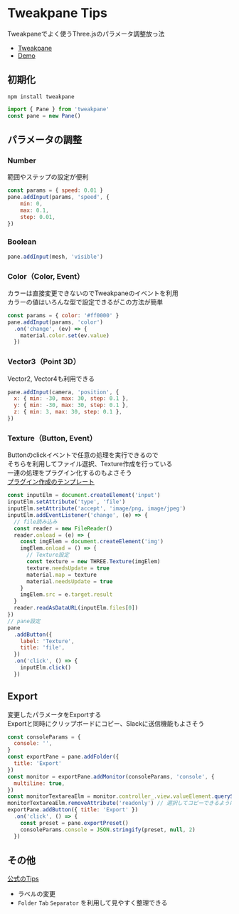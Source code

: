 # Tweakpane Tips
Tweakpaneでよく使うThree.jsのパラメータ調整放っ法

- [Tweakpane](https://cocopon.github.io/tweakpane/)
- [Demo](https://ohagip.github.io/study-threejs/tweakpane/)

## 初期化
```shell
npm install tweakpane
```
```js
import { Pane } from 'tweakpane'
const pane = new Pane()
```

## パラメータの調整

### Number
範囲やステップの設定が便利
```js
const params = { speed: 0.01 }
pane.addInput(params, 'speed', {
    min: 0,
    max: 0.1,
    step: 0.01,
})
```

### Boolean
```js
pane.addInput(mesh, 'visible')
```

### Color（Color, Event）
カラーは直接変更できないのでTweakpaneのイベントを利用  
カラーの値はいろんな型で設定できるがこの方法が簡単
```js
const params = { color: '#ff0000' }
pane.addInput(params, 'color')
  .on('change', (ev) => {
    material.color.set(ev.value)
  })
```

### Vector3（Point 3D）
Vector2, Vector4も利用できる
```js
pane.addInput(camera, 'position', {
  x: { min: -30, max: 30, step: 0.1 },
  y: { min: -30, max: 30, step: 0.1 },
  z: { min: 3, max: 30, step: 0.1 },
})
```

### Texture（Button, Event）
Buttonのclickイベントで任意の処理を実行できるので  
そちらを利用してファイル選択、Texture作成を行っている  
一連の処理をプラグイン化するのもよさそう  
[プラグイン作成のテンプレート](https://github.com/tweakpane/plugin-template)
```js
const inputElm = document.createElement('input')
inputElm.setAttribute('type', 'file')
inputElm.setAttribute('accept', 'image/png, image/jpeg')
inputElm.addEventListener('change', (e) => {
  // file読み込み
  const reader = new FileReader()
  reader.onload = (e) => {
    const imgElem = document.createElement('img')
    imgElem.onload = () => {
      // Texture設定
      const texture = new THREE.Texture(imgElem)
      texture.needsUpdate = true
      material.map = texture
      material.needsUpdate = true
    }
    imgElem.src = e.target.result
  }
  reader.readAsDataURL(inputElm.files[0])
})
// pane設定
pane
  .addButton({
    label: 'Texture',
    title: 'file',
  })
  .on('click', () => {
    inputElm.click()
  })
```

## Export
変更したパラメータをExportする  
Exportと同時にクリップボードにコピー、Slackに送信機能もよさそう
```js
const consoleParams = {
  console: '',
}
const exportPane = pane.addFolder({
  title: 'Export'
})
const monitor = exportPane.addMonitor(consoleParams, 'console', {
  multiline: true,
})
const monitorTextareaElm = monitor.controller_.view.valueElement.querySelector('textarea')
monitorTextareaElm.removeAttribute('readonly') // 選択してコピーできるように
exportPane.addButton({ title: 'Export' })
  .on('click', () => {
    const preset = pane.exportPreset()
    consoleParams.console = JSON.stringify(preset, null, 2)
  })
```

## その他
[公式のTips](https://cocopon.github.io/tweakpane/misc.html#tips)
- ラベルの変更
- `Folder` `Tab` `Separator` を利用して見やすく整理できる
